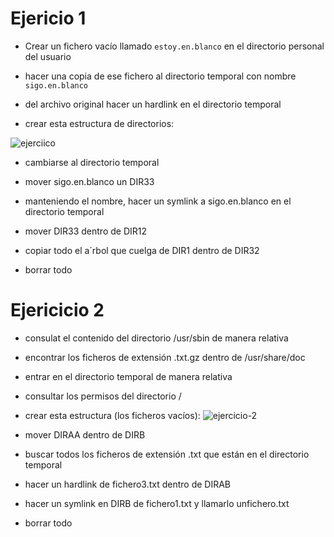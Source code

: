 # Ejericio 1

- Crear un fichero vacío llamado `estoy.en.blanco` en el directorio
personal del usuario

- hacer una copia de ese fichero al directorio temporal con nombre `sigo.en.blanco`

- del archivo original hacer un hardlink en el directorio temporal

- crear esta estructura de directorios:

![ejerciico](./images-ejercicios-basicos/estructura-dirs.jpg "ejerciico")

- cambiarse al directorio temporal

- mover sigo.en.blanco un DIR33

- manteniendo el nombre, hacer un symlink a sigo.en.blanco en el directorio temporal

- mover DIR33 dentro de DIR12

- copiar todo el a´rbol que cuelga de DIR1 dentro de DIR32

- borrar todo

# Ejericicio 2

- consulat el contenido del directorio /usr/sbin de manera relativa
- encontrar los ficheros de extensión .txt.gz dentro de /usr/share/doc
- entrar en el directorio temporal de manera relativa
- consultar los permisos del directorio /
- crear esta estructura (los ficheros vacíos):
![ejercicio-2](./images-ejercicios-basicos/estructura-dirs-2.jpg "ejercicio-2")

- mover DIRAA dentro de DIRB
- buscar todos los ficheros de extensión .txt que están en el directorio temporal
- hacer un hardlink de fichero3.txt dentro de DIRAB
- hacer un symlink en DIRB de fichero1.txt y llamarlo unfichero.txt
- borrar todo